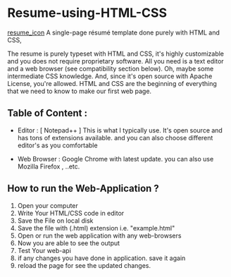 # Resume-using-HTML-CSS
[resume_icon](https://user-images.githubusercontent.com/55854146/110363665-d5643380-8068-11eb-8e79-43fc216d7ffb.png)
A single-page résumé template done purely with HTML and CSS,


The resume is purely typeset with HTML and CSS, it's highly customizable 
and you does not require proprietary software. All you need is a text editor and a web browser (see compatibility section below). Oh, maybe some intermediate CSS knowledge. And, since it's open source with Apache License, you're allowed.
HTML and CSS are the beginning of everything that we need to know to make our first web page.

## Table of Content :

- Editor :
     [ Notepad++ ] This is what I typically use. It's open source and has tons of extensions available.
     and you can also choose different editor's as you comfortable
     
-  Web Browser :
    Google Chrome with latest update.
    you can also use Mozilla Firefox , ..etc.
 ## How to run the Web-Application ?
  1. Open your computer 
  2. Write Your HTML/CSS code in editor 
  3. Save the File on local disk
  4. Save the file with (.html) extension i.e. "example.html" 
  5. Open or run the web application with any web-browsers
  6. Now you are able to see the output
  7. Test Your web-api
  8. if any changes you have done in application. save it again
  9. reload the page for see the updated changes.
 
